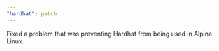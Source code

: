 ```yaml
---
"hardhat": patch
---
```


Fixed a problem that was preventing Hardhat from being used in Alpine Linux.
